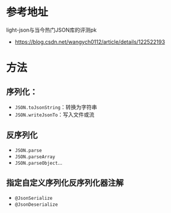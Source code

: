 # 参考地址
light-json与当今热门JSON库的评测pk
- https://blog.csdn.net/wangych0112/article/details/122522193

# 方法
## 序列化：
- `JSON.toJsonString`：转换为字符串
- `JSON.writeJsonTo`：写入文件或流

## 反序列化
- `JSON.parse`
- `JSON.parseArray`
- `JSON.parseObject`...

## 指定自定义序列化反序列化器注解
- `@JsonSerialize`
- `@JsonDeserialize`